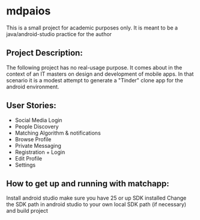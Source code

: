 # mdpaios
This is a small project for academic purposes only. It is meant to be a java/android-studio practice for the author

## Project Description:
The following project has no real-usage purpose. It comes about in the context of an IT masters on design and development of mobile apps. In that scenario it is a modest attempt to generate a "Tinder" clone app for the android environment.

## User Stories:
* Social Media Login
* People Discovery
* Matching Algorithm & notifications
* Browse Profile
* Private Messaging
* Registration + Login
* Edit Profile
* Settings

## How to get up and running with matchapp:
Install android studio
make sure you have 25 or up SDK installed
Change the SDK path in android studio to your own local SDK path (if necessary) and build project
